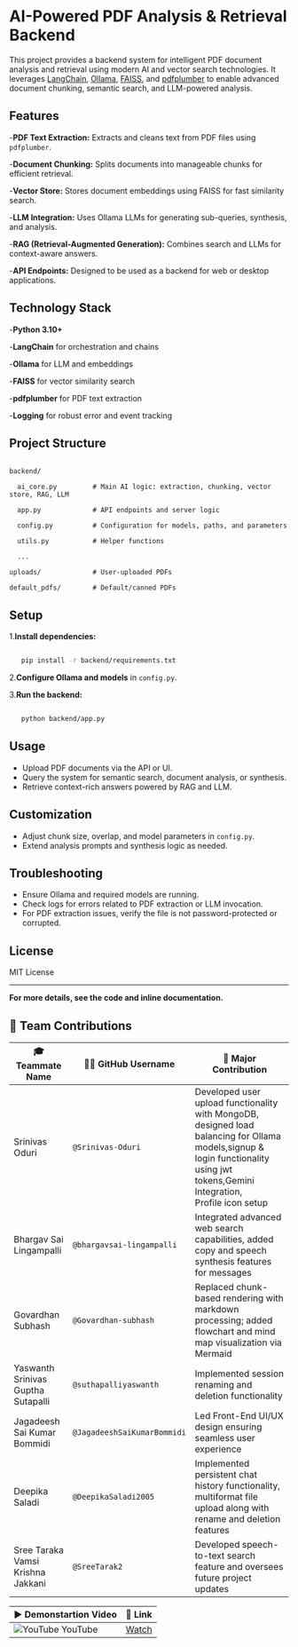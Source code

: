 # AI-Powered PDF Analysis & Retrieval Backend

This project provides a backend system for intelligent PDF document analysis and retrieval using modern AI and vector search technologies. It leverages [LangChain](https://python.langchain.com/), [Ollama](https://ollama.com/), [FAISS](https://github.com/facebookresearch/faiss), and [pdfplumber](https://github.com/jsvine/pdfplumber) to enable advanced document chunking, semantic search, and LLM-powered analysis.

## Features

-**PDF Text Extraction:** Extracts and cleans text from PDF files using `pdfplumber`.

-**Document Chunking:** Splits documents into manageable chunks for efficient retrieval.

-**Vector Store:** Stores document embeddings using FAISS for fast similarity search.

-**LLM Integration:** Uses Ollama LLMs for generating sub-queries, synthesis, and analysis.

-**RAG (Retrieval-Augmented Generation):** Combines search and LLMs for context-aware answers.

-**API Endpoints:** Designed to be used as a backend for web or desktop applications.

## Technology Stack

-**Python 3.10+**

-**LangChain** for orchestration and chains

-**Ollama** for LLM and embeddings

-**FAISS** for vector similarity search

-**pdfplumber** for PDF text extraction

-**Logging** for robust error and event tracking

## Project Structure

```

backend/

  ai_core.py         # Main AI logic: extraction, chunking, vector store, RAG, LLM

  app.py             # API endpoints and server logic

  config.py          # Configuration for models, paths, and parameters

  utils.py           # Helper functions

  ...

uploads/             # User-uploaded PDFs

default_pdfs/        # Default/canned PDFs

```

## Setup

1.**Install dependencies:**

```bash

   pip install -r backend/requirements.txt

```

2.**Configure Ollama and models** in `config.py`.

3.**Run the backend:**

```bash

   python backend/app.py

```

## Usage

- Upload PDF documents via the API or UI.
- Query the system for semantic search, document analysis, or synthesis.
- Retrieve context-rich answers powered by RAG and LLM.

## Customization

- Adjust chunk size, overlap, and model parameters in `config.py`.
- Extend analysis prompts and synthesis logic as needed.

## Troubleshooting

- Ensure Ollama and required models are running.
- Check logs for errors related to PDF extraction or LLM invocation.
- For PDF extraction issues, verify the file is not password-protected or corrupted.

## License

MIT License

---

**For more details, see the code and inline documentation.**

## 👥 Team Contributions

| 🎓 Teammate Name                   | 🧑‍💻 GitHub Username          | 📌 Major Contribution                                                                 |
| ---------------------------------- | ----------------------------- | -------------------------------------------------------------------------------------- |
| Srinivas Oduri                     | `@Srinivas-Oduri`             | Developed user upload functionality with MongoDB, designed load balancing for Ollama models,signup & login functionality using jwt tokens,Gemini Integration, Profile icon setup |
| Bhargav Sai Lingampalli            | `@bhargavsai-lingampalli`     | Integrated advanced web search capabilities, added copy and speech synthesis features for messages |
| Govardhan Subhash                  | `@Govardhan-subhash`          | Replaced chunk-based rendering with markdown processing; added flowchart and mind map visualization via Mermaid |
| Yaswanth Srinivas Guptha Sutapalli | `@suthapalliyaswanth`         | Implemented session renaming and deletion functionality                                 |
| Jagadeesh Sai Kumar Bommidi        | `@JagadeeshSaiKumarBommidi`   | Led Front-End UI/UX design ensuring seamless user experience                           |
| Deepika Saladi                     | `@DeepikaSaladi2005`          | Implemented persistent chat history functionality, multiformat file upload along with rename and deletion features|
| Sree Taraka Vamsi Krishna Jakkani  | `@SreeTarak2`                 | Developed speech-to-text search feature and oversees future project updates            |

| ▶️ Demonstartion Video                                                                    | 🔗 Link                                                   |
| ------------------------------------------------------------------------------ | --------------------------------------------------------- |
| ![YouTube](https://img.icons8.com/ios-filled/24/youtube-play.png) YouTube| [Watch](https://youtu.be/eyqlO0Udxmo?si=Ezv2BABcflfrH9ft) |



